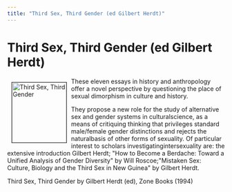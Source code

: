```yaml
---
title: "Third Sex, Third Gender (ed Gilbert Herdt)"
---
```


# Third Sex, Third Gender (ed Gilbert Herdt)

<IMG SRC="/img/books/thirdsex.jpg" ALT="Third Sex, Third Gender" border=1 WIDTH="126" HEIGHT="140" align="left" hspace=10 vspace=10>  
These eleven essays in history and anthropology offer a novel perspective by questioning the place of sexual dimorphism in culture and history.  
  
They propose a new role for the study of alternative sex and gender systems in culturalscience, as a means of critiquing thinking that privileges standard male/female gender distinctions and rejects the naturalbasis of other forms of sexuality. Of particular interest to scholars investigatingintersexuality are: the extensive introduction Gilbert Herdt; "How to Become a Berdache: Toward a Unified Analysis of Gender Diversity" by Will Roscoe;"Mistaken Sex: Culture, Biology and the Third Sex in New Guinea" by Gilbert Herdt.  
  
Third Sex, Third Gender by Gilbert Herdt (ed), Zone Books (1994)